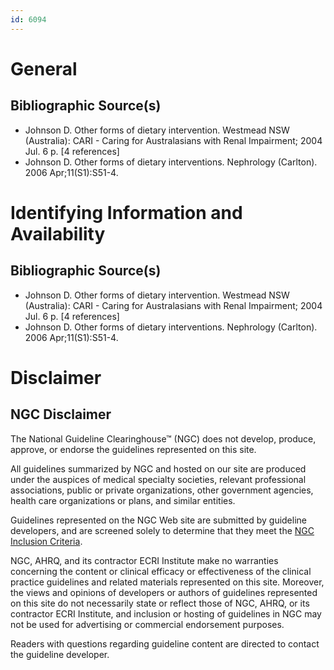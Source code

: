 ```yaml
---
id: 6094
---
```


# General

## Bibliographic Source(s)

- Johnson D. Other forms of dietary intervention. Westmead NSW (Australia): CARI - Caring for Australasians with Renal Impairment; 2004 Jul. 6 p. [4 references]
- Johnson D. Other forms of dietary interventions. Nephrology (Carlton). 2006 Apr;11(S1):S51-4.

# Identifying Information and Availability

## Bibliographic Source(s)

- Johnson D. Other forms of dietary intervention. Westmead NSW (Australia): CARI - Caring for Australasians with Renal Impairment; 2004 Jul. 6 p. [4 references]
- Johnson D. Other forms of dietary interventions. Nephrology (Carlton). 2006 Apr;11(S1):S51-4.

# Disclaimer

## NGC Disclaimer

The National Guideline Clearinghouse™ (NGC) does not develop, produce, approve, or endorse the guidelines represented on this site.

All guidelines summarized by NGC and hosted on our site are produced under the auspices of medical specialty societies, relevant professional associations, public or private organizations, other government agencies, health care organizations or plans, and similar entities.

Guidelines represented on the NGC Web site are submitted by guideline developers, and are screened solely to determine that they meet the [NGC Inclusion Criteria](/help-and-about/summaries/inclusion-criteria).

NGC, AHRQ, and its contractor ECRI Institute make no warranties concerning the content or clinical efficacy or effectiveness of the clinical practice guidelines and related materials represented on this site. Moreover, the views and opinions of developers or authors of guidelines represented on this site do not necessarily state or reflect those of NGC, AHRQ, or its contractor ECRI Institute, and inclusion or hosting of guidelines in NGC may not be used for advertising or commercial endorsement purposes.

Readers with questions regarding guideline content are directed to contact the guideline developer.

